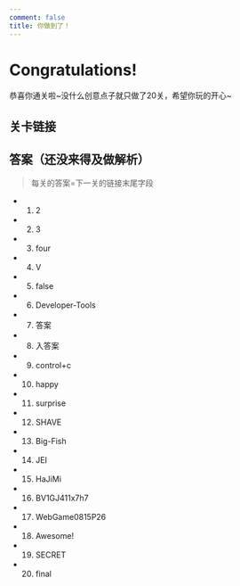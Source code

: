 ```yaml
---
comment: false
title: 你做到了！
---
```


# Congratulations!

恭喜你通关啦~没什么创意点子就只做了20关，希望你玩的开心~

## 关卡链接

<DownloadLinkCollector
  title="关卡链接"
  bg-image="/pictures/WG-WebGame-18.jpg"
  tcolor="white"
  :newtab="false"
  :downloads="[
    {
      text: '第1关',
      link: '/resources/website/WG-WebGame/1',
    },
    {
      text: '第2关',
      link: '/resources/website/WG-WebGame/2',
    },
    {
      text: '第3关',
      link: '/resources/website/WG-WebGame/3',
    },
    {
      text: '第4关',
      link: '/resources/website/WG-WebGame/four',
    },
    {
      text: '第5关',
      link: '/resources/website/WG-WebGame/V',
    },
    {
      text: '第6关',
      link: '/resources/website/WG-WebGame/false',
    },
    {
      text: '第7关',
      link: '/resources/website/WG-WebGame/Developer-Tools',
    },
    {
      text: '第8关',
      link: '/resources/website/WG-WebGame/答案',
    },
    {
      text: '第9关',
      link: '/resources/website/WG-WebGame/入答案',
    },
    {
      text: '第10关',
      link: '/resources/website/WG-WebGame/control+c',
    },
    {
      text: '第11关',
      link: '/resources/website/WG-WebGame/happy',
    },
    {
      text: '第12关',
      link: '/resources/website/WG-WebGame/surprise',
    },
    {
      text: '第13关',
      link: '/resources/website/WG-WebGame/SHAVE',
    },
    {
      text: '第14关',
      link: '/resources/website/WG-WebGame/Big-Fish',
    },
    {
      text: '第15关',
      link: '/resources/website/WG-WebGame/JEI',
    },
    {
      text: '第16关',
      link: '/resources/website/WG-WebGame/HaJiMi',
    },
    {
      text: '第17关',
      link: '/resources/website/WG-WebGame/BV1GJ411x7h7',
    },
    {
      text: '第18关',
      link: '/resources/website/WG-WebGame/WebGame0815P26',
    },
    {
      text: '第19关',
      link: '/resources/website/WG-WebGame/Awesome!',
    },
    {
      text: '第20关',
      link: '/resources/website/WG-WebGame/SECRET',
    },
  ]"
/>

## 答案（还没来得及做解析）
> 每关的答案=下一关的链接末尾字段

- 1. 2
- 2. 3
- 3. four
- 4. V
- 5. false
- 6. Developer-Tools
- 7. 答案
- 8. 入答案
- 9. control+c
- 10. happy
- 11. surprise
- 12. SHAVE
- 13. Big-Fish
- 14. JEI
- 15. HaJiMi
- 16. BV1GJ411x7h7
- 17. WebGame0815P26
- 18. Awesome!
- 19. SECRET
- 20. final


<Confetti />
